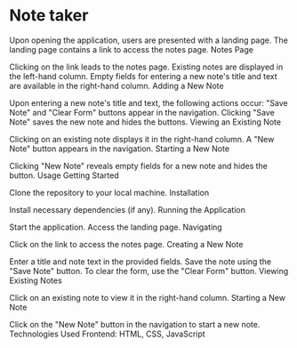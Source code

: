 # Note taker

Upon opening the application, users are presented with a landing page.
The landing page contains a link to access the notes page.
Notes Page

Clicking on the link leads to the notes page.
Existing notes are displayed in the left-hand column.
Empty fields for entering a new note's title and text are available in the right-hand column.
Adding a New Note

Upon entering a new note's title and text, the following actions occur:
"Save Note" and "Clear Form" buttons appear in the navigation.
Clicking "Save Note" saves the new note and hides the buttons.
Viewing an Existing Note

Clicking on an existing note displays it in the right-hand column.
A "New Note" button appears in the navigation.
Starting a New Note

Clicking "New Note" reveals empty fields for a new note and hides the button.
Usage
Getting Started

Clone the repository to your local machine.
Installation

Install necessary dependencies (if any).
Running the Application

Start the application.
Access the landing page.
Navigating

Click on the link to access the notes page.
Creating a New Note

Enter a title and note text in the provided fields.
Save the note using the "Save Note" button.
To clear the form, use the "Clear Form" button.
Viewing Existing Notes

Click on an existing note to view it in the right-hand column.
Starting a New Note

Click on the "New Note" button in the navigation to start a new note.
Technologies Used
Frontend: HTML, CSS, JavaScript